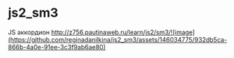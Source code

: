 # js2_sm3
JS аккордион http://z756.pautinaweb.ru/learn/js2/sm3/![image](https://github.com/reginadanilkina/js2_sm3/assets/146034775/932db5ca-866b-4a0e-91ee-3c3f9ab6ae80)
